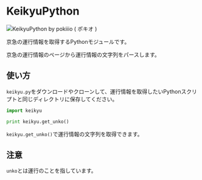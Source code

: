 # KeikyuPython


![KeikyuPython by pokiiio ( ポキオ )](https://lh3.googleusercontent.com/XqO5bdZ3l6-KzxyaxcuxSQnOEjFxdzVoTHL3d5A392PP8B_9CBs6hGUNSiHe_TyHMOL9GveXkE2ZgnOMAPMYQgZH52oAe9E1_zBJSHengeKl0OsJsKkImIm-xLEDa_eYNJKZ1lFNIRU=s600 "KeikyuPython by pokiiio ( ポキオ )")


京急の運行情報を取得するPythonモジュールです。

京急の運行情報のページから運行情報の文字列をパースします。



## 使い方

`keikyu.py`をダウンロードやクローンして、運行情報を取得したいPythonスクリプトと同じディレクトリに保存してください。


```python
import keikyu

print keikyu.get_unko()
```


`keikyu.get_unko()`で運行情報の文字列を取得できます。


## 注意

`unko`とは運行のことを指しています。
